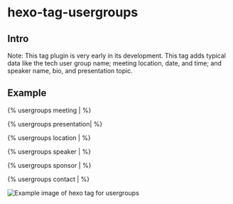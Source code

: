 hexo-tag-usergroups
===

## Intro ##

Note: This tag plugin is very early in its development. This tag adds typical data like the tech user group name; meeting location, date, and time; and speaker name, bio, and presentation topic.


## Example

{% usergroups meeting | %}

{% usergroups presentation|  %}

{% usergroups location | %}

{% usergroups speaker | %}

{% usergroups sponsor | %}

{% usergroups contact |  %}

![Example image of hexo tag for usergroups](#)


